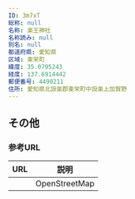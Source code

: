 ```yaml
---
ID: 3m7xT
総称: null
名称: 楽王神社
名称読み: null
別名: null
都道府県: 愛知県
区域: 東栄町
緯度: 35.0795243
経度: 137.6914442
郵便番号: 4490211
住所: 愛知県北設楽郡東栄町中設楽上加賀野
---
```


## その他

### 参考URL

| URL | 説明          |
| --- | ------------- |
|     | OpenStreetMap |
